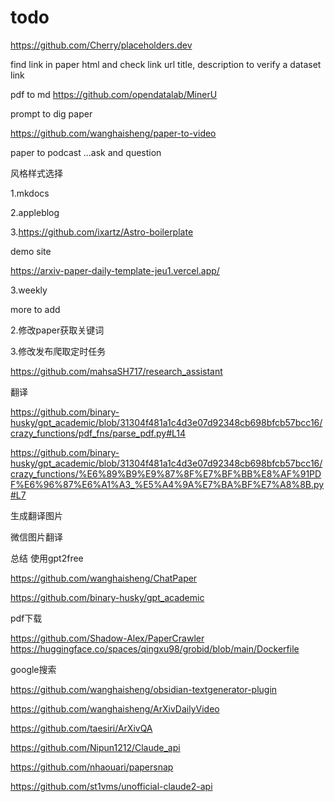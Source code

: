 # todo

https://github.com/Cherry/placeholders.dev

find link in paper html and check link url title, description to verify a dataset link

pdf to md https://github.com/opendatalab/MinerU



prompt to dig paper 



https://github.com/wanghaisheng/paper-to-video


paper to podcast ...ask and question 




风格样式选择

1.mkdocs 

2.appleblog

3.https://github.com/ixartz/Astro-boilerplate

demo site

https://arxiv-paper-daily-template-jeu1.vercel.app/

3.weekly

more to add

2.修改paper获取关键词


3.修改发布爬取定时任务



https://github.com/mahsaSH717/research_assistant




翻译

https://github.com/binary-husky/gpt_academic/blob/31304f481a1c4d3e07d92348cb698bfcb57bcc16/crazy_functions/pdf_fns/parse_pdf.py#L14

https://github.com/binary-husky/gpt_academic/blob/31304f481a1c4d3e07d92348cb698bfcb57bcc16/crazy_functions/%E6%89%B9%E9%87%8F%E7%BF%BB%E8%AF%91PDF%E6%96%87%E6%A1%A3_%E5%A4%9A%E7%BA%BF%E7%A8%8B.py#L7

生成翻译图片

微信图片翻译


总结 使用gpt2free

https://github.com/wanghaisheng/ChatPaper

https://github.com/binary-husky/gpt_academic

pdf下载

https://github.com/Shadow-Alex/PaperCrawler
https://huggingface.co/spaces/qingxu98/grobid/blob/main/Dockerfile

google搜索 


https://github.com/wanghaisheng/obsidian-textgenerator-plugin

https://github.com/wanghaisheng/ArXivDailyVideo


https://github.com/taesiri/ArXivQA


https://github.com/Nipun1212/Claude_api


https://github.com/nhaouari/papersnap

https://github.com/st1vms/unofficial-claude2-api
